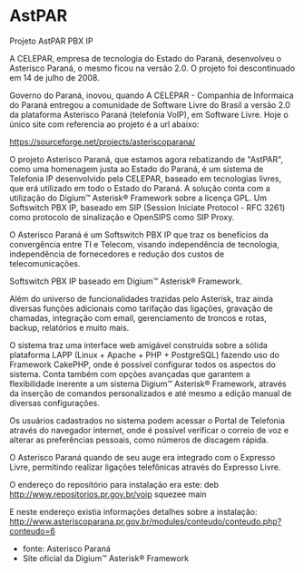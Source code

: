 # AstPAR
Projeto AstPAR PBX IP

A CELEPAR, empresa de tecnologia do Estado do Paraná, desenvolveu o Asterisco Paraná, o mesmo ficou na versão 2.0. O projeto foi descontinuado em 14 de julho de 2008.

Governo do Paraná, inovou, quando A CELEPAR - Companhia de Informaica do Paraná entregou a comunidade de Software Livre do Brasil a versão 2.0 da plataforma Asterisco Paraná (telefonia VoIP), em Software Livre. Hoje o único site com referencia ao projeto é a url abaixo: 

https://sourceforge.net/projects/asteriscoparana/

O projeto Asterisco Paraná, que estamos agora rebatizando de "AstPAR", como uma homenagem justa ao Estado do Paraná, é um sistema de Telefonia IP desenvolvido pela CELEPAR, baseado em tecnologias livres, que erá utilizado em todo o Estado do Paraná. A solução conta 
com a utilização do Digium™ Asterisk® Framework sobre a licença GPL.  Um Softswitch PBX IP, baseado em SIP (Session Iniciate Protocol - RFC 3261) como protocolo de sinalização e OpenSIPS como SIP Proxy.

O Asterisco Paraná é um Softswitch PBX IP que traz os benefícios da convergência entre TI e Telecom, visando independência de tecnologia, independência de fornecedores e redução dos custos de telecomunicações.

Softswitch PBX IP baseado em Digium™ Asterisk® Framework.

Além do universo de funcionalidades trazidas pelo Asterisk, traz ainda diversas funções adicionais como tarifação das ligações, gravação de chamadas, integração com email, gerenciamento de troncos e rotas, backup, relatórios e muito mais.

O sistema traz uma interface web amigável construída sobre a sólida plataforma LAPP (Linux + Apache + PHP + PostgreSQL) fazendo uso do Framework CakePHP, onde é possível configurar todos os aspectos do sistema. Conta também com opções avançadas que garantem a flexibilidade inerente a um sistema  Digium™ Asterisk® Framework, através da inserção de comandos personalizados e até mesmo a edição manual de diversas configurações.

Os usuários cadastrados no sistema podem acessar o Portal de Telefonia através do navegador internet, onde é possível verificar o correio de voz e alterar as preferências pessoais, como números de discagem rápida.

O Asterisco Paraná quando de seu auge era integrado com o Expresso Livre, permitindo realizar ligações telefônicas através do Expresso Livre.

O endereço do repositório para instalação era este:
deb http://www.repositorios.pr.gov.br/voip squezee main

E neste endereço existia informações detalhes sobre a instalação: 
http://www.asteriscoparana.pr.gov.br/modules/conteudo/conteudo.php?conteudo=6

* fonte: Asterisco Paraná
* Site oficial da Digium™ Asterisk® Framework
